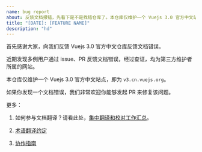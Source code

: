 ```yaml
---
name: bug report
about: 反馈文档报错，先看下是不是找错仓库了。本仓库仅维护一个 Vuejs 3.0 官方中文站点，即为 `v3.cn.vuejs.org`。
title: "[DATE]: [FEATURE NAME]"
description: "hd"
---
```



<!--

test
-->

首先感谢大家，向我们反馈 Vuejs 3.0 官方中文仓库反馈文档错误。

近期发现多例用户通过 issue、PR 反馈文档错误，经过查证，均为第三方维护者所属的网站。

本仓库仅维护一个 Vuejs 3.0 官方中文站点，即为 `v3.cn.vuejs.org`。

如果你发现一个文档错误，我们非常欢迎你能够发起 PR 来修复该问题。

更多：

1. 如何参与文档翻译？请看此处，[集中翻译和校对工作汇总](https://github.com/vuejs/docs-next-zh-cn/issues/18)。

2. [术语翻译约定](https://github.com/vuejs/docs-next-zh-cn/wiki/%E6%9C%AF%E8%AF%AD%E7%BF%BB%E8%AF%91%E7%BA%A6%E5%AE%9A)

3. [协作指南](https://github.com/vuejs/docs-next-zh-cn/wiki/%E5%8D%8F%E4%BD%9C%E6%8C%87%E5%8D%97)

